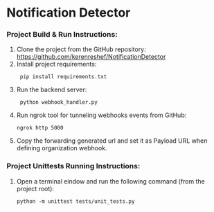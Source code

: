 # Notification Detector

### Project Build & Run Instructions:
1. Clone the project from the GitHub repository:
    https://github.com/kerenreshef/NotificationDetector
2. Install project requirements: 
   ```console
    pip install requirements.txt
    ```
3. Run the backend server:
   ```console
    python webhook_handler.py
    ```
4. Run ngrok tool for tunneling webhooks events from GitHub:
    ```console
    ngrok http 5000
    ```
5. Copy the forwarding generated url and set it as Payload URL when defining organization webhook.


### Project Unittests Running Instructions:
1. Open a terminal eindow and run the following command (from the project root): 
    ```console
    python -m unittest tests/unit_tests.py
    ```